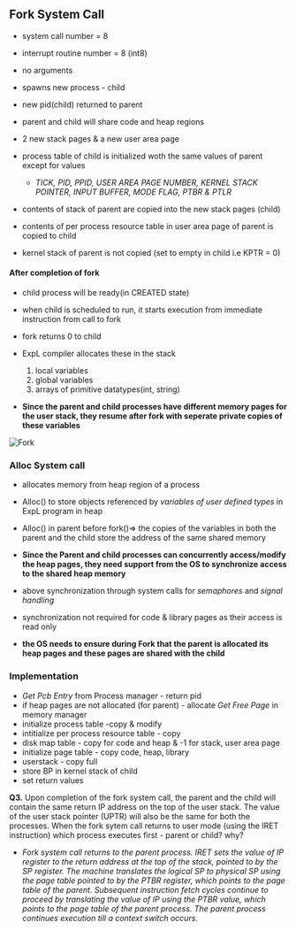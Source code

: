 ## Fork System Call

- system call number = 8
- interrupt routine number = 8 (int8)
- no arguments

- spawns new process - child
- new pid(child) returned to parent
- parent and child will share code and heap regions
- 2 new stack pages & a new user area page

- process table of child is initialized woth the same values of parent except for values
    - *TICK, PID, PPID, USER AREA PAGE NUMBER, KERNEL STACK POINTER, INPUT BUFFER, MODE FLAG, PTBR & PTLR*

- contents of stack of parent are copied into the new stack pages (child)

- contents of per process resource table in user area page of parent is copied to child

- kernel stack of parent is not copied (set to empty in child i.e KPTR = 0)

#### After completion of fork
- child process will be ready(in CREATED state)
- when child is scheduled to run, it starts execution from immediate instruction from call to fork
- fork returns 0 to child

- ExpL compiler allocates these in the stack
    1. local variables
    2. global variables
    3. arrays of primitive datatypes(int, string)

- **Since the parent and child processes have different memory pages for the user stack, they resume after fork with seperate private copies of these variables**

![Fork](https://exposnitc.github.io/img/roadmap/fork.png)

### Alloc System call

- allocates memory from heap region of a process
- Alloc() to store objects referenced by *variables of user defined types* in ExpL program in heap

- Alloc() in parent before fork()=> the copies of the variables in both the parent and the child store the address of the same shared memory

- **Since the Parent and child processes can concurrently access/modify the heap pages, they need support from the OS to synchronize access to the shared heap memory**

- above synchronization through system calls for *semaphores* and *signal handling*

- synchronization not required for code  & library pages as their access is read only

- **the OS needs to ensure during Fork that the parent is allocated its heap pages and these pages are shared with the child**

### Implementation
- *Get Pcb Entry* from Process manager - return pid
- if heap pages are not allocated (for parent) - allocate *Get Free Page* in memory manager
- initialize process table -copy &  modify
- intitialize per process resource table - copy
- disk map table - copy for code and heap & -1 for stack, user area page
- initialize page table - copy code, heap, library
- userstack - copy full
- store BP in kernel stack of child
- set return values

**Q3.** Upon completion of the fork system call, the parent and the child will contain the same return IP address on the top of the user stack. The value of the user stack pointer (UPTR) will also be the same for both the processes. When the fork sytem call returns to user mode (using the IRET instruction) which process executes first - parent or child? why?

- *Fork system call returns to the parent process. IRET sets the value of IP register to the return address at the top of the stack, pointed to by the SP register. The machine translates the logical SP to physical SP using the page table pointed to by the PTBR register, which points to the page table of the parent. Subsequent instruction fetch cycles continue to proceed by translating the value of IP using the PTBR value, which points to the page table of the parent process. The parent process continues execution till a context switch occurs.*